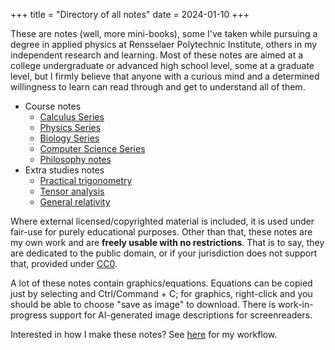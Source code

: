 +++
title = "Directory of all notes"
date = 2024-01-10
+++

These are notes (well, more mini-books), some I've taken while pursuing a degree in applied physics at Rensselaer Polytechnic Institute, others in my independent research and learning. Most of these notes are aimed at a college undergraduate or advanced high school level, some at a graduate level, but I firmly believe that anyone with a curious mind and a determined willingness to learn can read through and get to understand all of them.

<!-- more -->

- Course notes
    - [Calculus Series](@/calculus-series.md)
    - [Physics Series](@/physics-series.md)
    - [Biology Series](@/intro-bio-series.md)
    - [Computer Science Series](@/cs-series.md)
    - [Philosophy notes](@/philosophy.md)
- Extra studies notes
	- [Practical trigonometry](@/practical-trig.md)
	- [Tensor analysis](@/tensors-guide.md)
	- [General relativity](@/general-relativity.md)

Where external licensed/copyrighted material is included, it is used under fair-use for purely educational purposes. Other than that, these notes are my own work and are **freely usable with no restrictions**. That is to say, they are dedicated to the public domain, or if your jurisdiction does not support that, provided under [CC0](https://creativecommons.org/public-domain/cc0/).

A lot of these notes contain graphics/equations. Equations can be copied just by selecting and Ctrl/Command + C; for graphics, right-click and you should be able to choose "save as image" to download. There is work-in-progress support for AI-generated image descriptions for screenreaders.

Interested in how I make these notes? See [here](@/notes-process.md) for my workflow.
